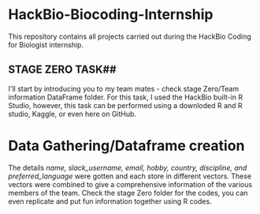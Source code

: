 # HackBio-Biocoding-Internship
This repository contains all projects carried out during the HackBio Coding for Biologist internship.

## STAGE ZERO TASK##
I'll start by introducing you to my team mates - check stage Zero/Team information DataFrame folder.
For this task, I used the HackBio built-in R Studio, however, this task can be performed using a downloded R and R studio, Kaggle, or even here on GitHub.

# Data Gathering/Dataframe creation
The details _name, slack_username, email, hobby, country, discipline, and preferred_language_ were gotten and each store in different vectors.
These vectors were combined to give a comprehensive information of the various members of the team. 
Check the stage Zero folder for the codes, you can even replicate and put fun information together using R codes. 
